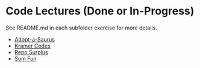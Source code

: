 # Code Lectures (Done or In-Progress)

See README.md in each subfolder exercise for more details.

* [Adopt-a-Saurus](https://github.com/marc-mccarthy/code-lectures/tree/main/adopt-a-saurus/README.md)
* [Kramer Codes](https://github.com/marc-mccarthy/code-lectures/tree/main/kramer-codes/README.md)
* [Repo Surplus](https://github.com/marc-mccarthy/code-lectures/tree/main/repo-surplus/README.md)
* [Sum Fun](https://github.com/marc-mccarthy/code-lectures/tree/main/sum-fun/README.md)
